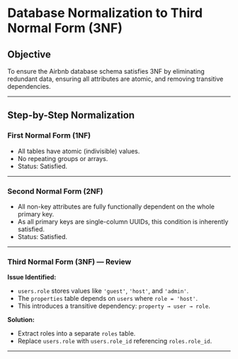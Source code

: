 # Database Normalization to Third Normal Form (3NF)

## Objective

To ensure the Airbnb database schema satisfies 3NF by eliminating redundant data, ensuring all attributes are atomic, and removing transitive dependencies.

---

## Step-by-Step Normalization

### First Normal Form (1NF)
- All tables have atomic (indivisible) values.
- No repeating groups or arrays.
-  Status: Satisfied.

---

### Second Normal Form (2NF)
- All non-key attributes are fully functionally dependent on the whole primary key.
- As all primary keys are single-column UUIDs, this condition is inherently satisfied.
-  Status: Satisfied.

---

### Third Normal Form (3NF) — Review

**Issue Identified:**
- `users.role` stores values like `'guest'`, `'host'`, and `'admin'`.
- The `properties` table depends on `users` where `role = 'host'`.
- This introduces a transitive dependency: `property → user → role`.

**Solution:**
- Extract roles into a separate `roles` table.
- Replace `users.role` with `users.role_id` referencing `roles.role_id`.

---

